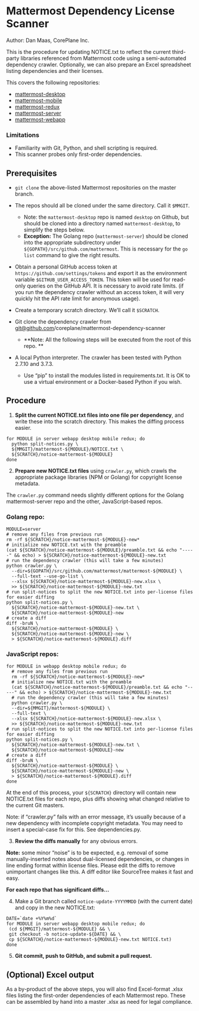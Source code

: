 # Mattermost Dependency License Scanner

Author: Dan Maas, CorePlane Inc.

This is the procedure for updating NOTICE.txt to reflect the current
third-party libraries referenced from Mattermost code using a
semi-automated dependency crawler. Optionally, we can also prepare an
Excel spreadsheet listing dependencies and their licenses.

This covers the following repositories:
- [mattermost-desktop](https://github.com/mattermost/desktop)
- [mattermost-mobile](https://github.com/mattermost/mattermost-mobile)
- [mattermost-redux](https://github.com/mattermost/mattermost-redux)
- [mattermost-server](https://github.com/mattermost/mattermost-server)
- [mattermost-webapp](https://github.com/mattermost/mattermost-webapp)

### Limitations
- Familiarity with Git, Python, and shell scripting is required.
- This scanner probes only first-order dependencies.

## Prerequisites
- `git clone` the above-listed Mattermost repositories on the master branch.
- The repos should all be cloned under the same directory. Call it `$MMGIT`.
  - Note: the `mattermost-desktop` repo is named `desktop` on Github,
    but should be cloned into a directory named `mattermost-desktop`,
    to simplify the steps below.
  - **Exception:** The Golang repo (`mattermost-server`) should be cloned
    into the appropriate subdirectory under
    `${GOPATH}/src/github.com/mattermost`. This is necessary for the `go
    list` command to give the right results.
- Obtain a personal GitHub access token at
  `https://github.com/settings/tokens` and export it as the
  environment variable `$GITHUB_USER_ACCESS_TOKEN`. This token will be
  used for read-only queries on the GitHub API. It is necessary to
  avoid rate limits. (if you run the dependency crawler without an
  access token, it will very quickly hit the API rate limit for
  anonymous usage).

- Create a temporary scratch directory. We’ll call it `$SCRATCH`.
- Git clone the dependency crawler from git@github.com/coreplane/mattermost-dependency-scanner
  - **Note: All the following steps will be executed from the root of this repo. **
- A local Python interpreter. The crawler has been tested with Python 2.7.10 and 3.7.3.
  - Use “pip” to install the modules listed in requirements.txt. It is OK to use a virtual environment or a Docker-based Python if you wish.

## Procedure

1. **Split the current NOTICE.txt files into one file per dependency**, and write these into the scratch directory. This makes the diffing process easier.

```
for MODULE in server webapp desktop mobile redux; do
  python split-notices.py \
  ${MMGIT}/mattermost-${MODULE}/NOTICE.txt \
  ${SCRATCH}/notice-mattermost-${MODULE}
done
```

2. **Prepare new NOTICE.txt files** using `crawler.py`, which crawls the appropriate package libraries (NPM or Golang) for copyright license metadata.

The `crawler.py` command needs slightly different options for the Golang mattermost-server repo and the other, JavaScript-based repos.

### Golang repo:

```
MODULE=server
# remove any files from previous run
rm -rf ${SCRATCH}/notice-mattermost-${MODULE}-new*
# initialize new NOTICE.txt with the preamble
(cat ${SCRATCH}/notice-mattermost-${MODULE}/preamble.txt && echo "-----" && echo) > ${SCRATCH}/notice-mattermost-${MODULE}-new.txt
# run the dependency crawler (this will take a few minutes)
python crawler.py \
  --dir=${GOPATH}/src/github.com/mattermost/mattermost-${MODULE} \
  --full-text --use-go-list \
  --xlsx ${SCRATCH}/notice-mattermost-${MODULE}-new.xlsx \
  >> ${SCRATCH}/notice-mattermost-${MODULE}-new.txt
# run split-notices to split the new NOTICE.txt into per-license files for easier diffing
python split-notices.py \
  ${SCRATCH}/notice-mattermost-${MODULE}-new.txt \
  ${SCRATCH}/notice-mattermost-${MODULE}-new
# create a diff
diff -bruN \
  ${SCRATCH}/notice-mattermost-${MODULE} \
  ${SCRATCH}/notice-mattermost-${MODULE}-new \
  > ${SCRATCH}/notice-mattermost-${MODULE}.diff
```

### JavaScript repos:
```
for MODULE in webapp desktop mobile redux; do
  # remove any files from previous run
  rm -rf ${SCRATCH}/notice-mattermost-${MODULE}-new*
  # initialize new NOTICE.txt with the preamble
  (cat ${SCRATCH}/notice-mattermost-${MODULE}/preamble.txt && echo "-----" && echo) > ${SCRATCH}/notice-mattermost-${MODULE}-new.txt
  # run the dependency crawler (this will take a few minutes)
  python crawler.py \
  --dir=${MMGIT}/mattermost-${MODULE} \
  --full-text \
  --xlsx ${SCRATCH}/notice-mattermost-${MODULE}-new.xlsx \
  >> ${SCRATCH}/notice-mattermost-${MODULE}-new.txt
# run split-notices to split the new NOTICE.txt into per-license files for easier diffing
python split-notices.py \
  ${SCRATCH}/notice-mattermost-${MODULE}-new.txt \
  ${SCRATCH}/notice-mattermost-${MODULE}-new
# create a diff
diff -bruN \
  ${SCRATCH}/notice-mattermost-${MODULE} \
  ${SCRATCH}/notice-mattermost-${MODULE}-new \
  > ${SCRATCH}/notice-mattermost-${MODULE}.diff
done
```

At the end of this process, your `${SCRATCH}` directory will contain new NOTICE.txt files for each repo, plus diffs showing what changed relative to the current Git masters.

Note: if “crawler.py” fails with an error message, it’s usually
because of a new dependency with incomplete copyright metadata. You
may need to insert a special-case fix for this. See dependencies.py.

3. **Review the diffs manually** for any obvious errors.

**Note:** some minor “noise” is to be expected, e.g. removal of some manually-inserted notes about dual-licensed dependencies, or changes in line ending format within license files. Please edit the diffs to remove unimportant changes like this. A diff editor like SourceTree makes it fast and easy.

**For each repo that has significant diffs...**

4. Make a Git branch called `notice-update-YYYYMMDD` (with the current
date) and copy in the new NOTICE.txt:
```
DATE=`date +%Y%m%d`
for MODULE in server webapp desktop mobile redux; do
 (cd ${MMGIT}/mattermost-${MODULE} && \
 git checkout -b notice-update-${DATE} && \
 cp ${SCRATCH}/notice-mattermost-${MODULE}-new.txt NOTICE.txt)
done
```

5. **Git commit, push to GitHub, and submit a pull request.**

## (Optional) Excel output

As a by-product of the above steps, you will also find Excel-format .xlsx files listing the first-order dependencies of each Mattermost repo. These can be assembled by hand into a master .xlsx as need for legal compliance.
